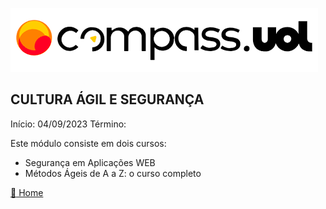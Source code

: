 ![Logo da CompassUoL](/img/Logo_CompassUOL.png)
## CULTURA ÁGIL E SEGURANÇA

Início: 04/09/2023 Término: 

Este módulo consiste em dois cursos:
* Segurança em Aplicações WEB
* Métodos Ágeis de A a Z: o curso completo

[:file_folder: Home](/)